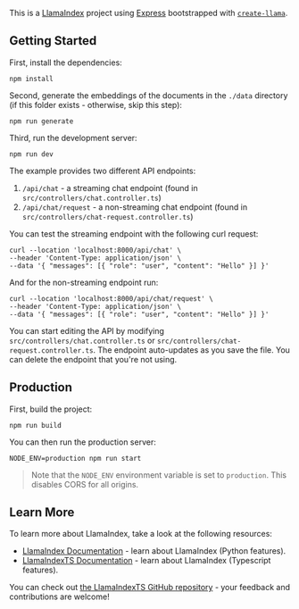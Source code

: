 This is a [LlamaIndex](https://www.llamaindex.ai/) project using [Express](https://expressjs.com/) bootstrapped with [`create-llama`](https://github.com/run-llama/LlamaIndexTS/tree/main/packages/create-llama).

## Getting Started

First, install the dependencies:

```
npm install
```

Second, generate the embeddings of the documents in the `./data` directory (if this folder exists - otherwise, skip this step):

```
npm run generate
```

Third, run the development server:

```
npm run dev
```

The example provides two different API endpoints:

1. `/api/chat` - a streaming chat endpoint (found in `src/controllers/chat.controller.ts`)
2. `/api/chat/request` - a non-streaming chat endpoint (found in `src/controllers/chat-request.controller.ts`)

You can test the streaming endpoint with the following curl request:

```
curl --location 'localhost:8000/api/chat' \
--header 'Content-Type: application/json' \
--data '{ "messages": [{ "role": "user", "content": "Hello" }] }'
```

And for the non-streaming endpoint run:

```
curl --location 'localhost:8000/api/chat/request' \
--header 'Content-Type: application/json' \
--data '{ "messages": [{ "role": "user", "content": "Hello" }] }'
```

You can start editing the API by modifying `src/controllers/chat.controller.ts` or `src/controllers/chat-request.controller.ts`. The endpoint auto-updates as you save the file.
You can delete the endpoint that you're not using.

## Production

First, build the project:

```
npm run build
```

You can then run the production server:

```
NODE_ENV=production npm run start
```

> Note that the `NODE_ENV` environment variable is set to `production`. This disables CORS for all origins.

## Learn More

To learn more about LlamaIndex, take a look at the following resources:

- [LlamaIndex Documentation](https://docs.llamaindex.ai) - learn about LlamaIndex (Python features).
- [LlamaIndexTS Documentation](https://ts.llamaindex.ai) - learn about LlamaIndex (Typescript features).

You can check out [the LlamaIndexTS GitHub repository](https://github.com/run-llama/LlamaIndexTS) - your feedback and contributions are welcome!
